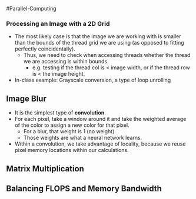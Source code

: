 #Parallel-Computing 
### Processing an Image with a 2D Grid
- The most likely case is that the image we are working with is smaller than the bounds of the thread grid we are using (as opposed to fitting perfectly coincidentally).
	- Thus, we need to check when accessing threads whether the thread we are accessing is within bounds.
		- e.g. testing if the thread col is < image width, or if the thread row is < the image height.
- In-class example: Grayscale conversion, a type of loop unrolling

## Image Blur
- It is the simplest type of **convolution**.
- For each pixel, take a window around it and take the weighted average of the color to assign a new color for that pixel.
	- For a blur, that weight is 1 (no weight).
	- Those weights are what a neural network learns.
- Within a convolution, we take advantage of locality, because we reuse pixel memory locations within our calculations.

## Matrix Multiplication

## Balancing FLOPS and Memory Bandwidth

